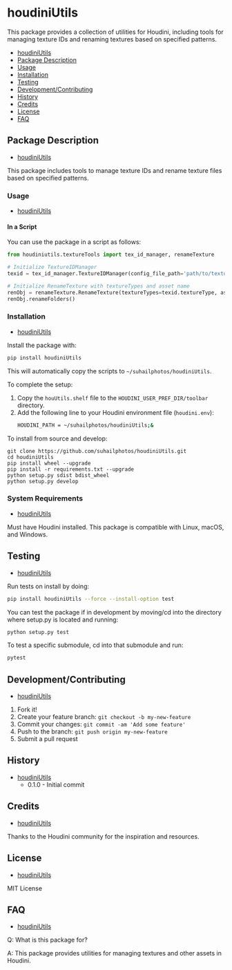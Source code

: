# houdiniUtils

This package provides a collection of utilities for Houdini, including tools for managing texture IDs and renaming textures based on specified patterns.

* [houdiniUtils](#houdiniUtils)
* [Package Description](#package-description)
* [Usage](#usage)
* [Installation](#installation)
* [Testing](#testing)
* [Development/Contributing](#developmentcontributing)
* [History](#history)
* [Credits](#credits)
* [License](#license)
* [FAQ](#faq)

## Package Description
* [houdiniUtils](#houdiniUtils)

This package includes tools to manage texture IDs and rename texture files based on specified patterns.

### Usage
* [houdiniUtils](#houdiniUtils)

#### In a Script
You can use the package in a script as follows:

```python
from houdiniutils.textureTools import tex_id_manager, renameTexture

# Initialize TextureIDManager
texid = tex_id_manager.TextureIDManager(config_file_path='path/to/textureID.json')

# Initialize RenameTexture with textureTypes and asset name
renObj = renameTexture.RenameTexture(textureTypes=texid.textureType, asset_name=texid.asset_name)
renObj.renameFolders()
```

### Installation
* [houdiniUtils](#houdiniUtils)

Install the package with:
```bash
pip install houdiniUtils
```

This will automatically copy the scripts to `~/suhailphotos/houdiniUtils`.

To complete the setup:
1. Copy the `houUtils.shelf` file to the `HOUDINI_USER_PREF_DIR/toolbar` directory.
2. Add the following line to your Houdini environment file (`houdini.env`):
   ```bash
   HOUDINI_PATH = ~/suhailphotos/houdiniUtils;&
   ```

To install from source and develop:
```
git clone https://github.com/suhailphotos/houdiniUtils.git
cd houdiniUtils
pip install wheel --upgrade
pip install -r requirements.txt --upgrade
python setup.py sdist bdist_wheel
python setup.py develop
```

### System Requirements
* [houdiniUtils](#houdiniUtils)

Must have Houdini installed. This package is compatible with Linux, macOS, and Windows.

## Testing
* [houdiniUtils](#houdiniUtils)

Run tests on install by doing:
```bash
pip install houdiniUtils --force --install-option test
```

You can test the package if in development by moving/cd into the directory where setup.py is located and running:
```bash
python setup.py test
```

To test a specific submodule, cd into that submodule and run:
```bash
pytest
```

## Development/Contributing
* [houdiniUtils](#houdiniUtils)

1. Fork it!
2. Create your feature branch: `git checkout -b my-new-feature`
3. Commit your changes: `git commit -am 'Add some feature'`
4. Push to the branch: `git push origin my-new-feature`
5. Submit a pull request

## History
* [houdiniUtils](#houdiniUtils)
   * 0.1.0 - Initial commit

## Credits
* [houdiniUtils](#houdiniUtils)

Thanks to the Houdini community for the inspiration and resources.

## License
* [houdiniUtils](#houdiniUtils)

MIT License

## FAQ
* [houdiniUtils](#houdiniUtils)

Q: What is this package for?

A: This package provides utilities for managing textures and other assets in Houdini.
